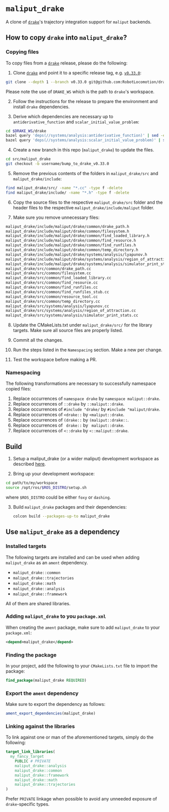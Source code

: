 # `maliput_drake`

A clone of [`drake`](https://github.com/RobotLocomotion/drake)'s trajectory integration support for `maliput` backends.

## How to copy `drake` into `maliput_drake`?

### Copying files

To copy files from a [`drake`](https://github.com/RobotLocomotion/drake) release, please do the following:

1. Clone [`drake`](https://github.com/RobotLocomotion/drake) and point it to a
   specific release tag, e.g. [`v0.33.0`](https://github.com/RobotLocomotion/drake/releases/tag/v0.33.0):

```sh
git clone --depth 1 --branch v0.33.0 git@github.com:RobotLocomotion/drake.git $DRAKE_WS/drake
```

Please note the use of `DRAKE_WS` which is the path to `drake`'s workspace.

2. Follow the instructions for the release to prepare the environment and install `drake` dependencies.

3. Derive which dependencies are necessary up to `antiderivative_function` and `scalar_initial_value_problem`:

```sh
cd $DRAKE_WS/drake
bazel query 'deps(//systems/analysis:antiderivative_function)' | sed -e 's#:.*##g;' | sort | uniq
bazel query 'deps(//systems/analysis:scalar_initial_value_problem)' | sed -e 's#:.*##g;' | sort | uniq
```


4. Create a new branch in this repo (`maliput_drake`) to update the files.

```sh
cd src/maliput_drake
git checkout -b username/bump_to_drake_v0.33.0
```

5. Remove the previous contents of the folders in `maliput_drake/src` and `maliput_drake/include`:

```sh
find maliput_drake/src/ -name "*.cc" -type f -delete
find maliput_drake/include/ -name "*.h" -type f -delete
```

6. Copy the source files to the respective `maliput_drake/src` folder and the header files to the
   respective `maliput_drake/include/maliput` folder.

7. Make sure you remove unnecessary files:

```sh
maliput_drake/include/maliput/drake/common/drake_path.h
maliput_drake/include/maliput/drake/common/filesystem.h
maliput_drake/include/maliput/drake/common/find_loaded_library.h
maliput_drake/include/maliput/drake/common/find_resource.h
maliput_drake/include/maliput/drake/common/find_runfiles.h
maliput_drake/include/maliput/drake/common/temp_directory.h
maliput_drake/include/maliput/drake/systems/analysis/lyapunov.h
maliput_drake/include/maliput/drake/systems/analysis/region_of_attraction.h
maliput_drake/include/maliput/drake/systems/analysis/simulator_print_stats.h
maliput_drake/src/common/drake_path.cc
maliput_drake/src/common/filesystem.cc
maliput_drake/src/common/find_loaded_library.cc
maliput_drake/src/common/find_resource.cc
maliput_drake/src/common/find_runfiles.cc
maliput_drake/src/common/find_runfiles_stub.cc
maliput_drake/src/common/resource_tool.cc
maliput_drake/src/common/temp_directory.cc
maliput_drake/src/systems/analysis/lyapunov.cc
maliput_drake/src/systems/analysis/region_of_attraction.cc
maliput_drake/src/systems/analysis/simulator_print_stats.cc
```

8. Update the CMakeLists.txt under `maliput_drake/src/` for the library targets.
   Make sure all source files are properly listed.

9. Commit all the changes.

10. Run the steps listed in the `Namespacing` section. Make a new per change.

11. Test the workspace before making a PR.

### Namespacing

The following transformations are necessary to successfully namespace copied
files:

1. Replace occurrences of `namespace drake` by `namespace maliput::drake`.
2. Replace occurrences of `::drake` by `::maliput::drake`.
3. Replace occurrences of `#include "drake/` by `#include "maliput/drake`.
4. Replace occurrences of `<drake::` by `<maliput::drake`.
5. Replace occurrences of `(drake::` by `(maliput::drake::`.
6. Replace occurrences of ` drake::` by ` maliput::drake`.
7. Replace occurrences of `<::drake` by `<::maliput::drake`.

## Build

1. Setup a maliput_drake (or a wider maliput) development workspace as described [here](https://github.com/ToyotaResearchInstitute/maliput_documentation/blob/main/docs/installation_quickstart.rst).

2. Bring up your development workspace:

```sh
cd path/to/my/workspace
source /opt/ros/$ROS_DISTRO/setup.sh
```

where `$ROS_DISTRO` could be either `foxy` or `dashing`.

3. Build `maliput_drake` packages and their dependencies:

   ```sh
   colcon build --packages-up-to maliput_drake
   ```

## Use `maliput_drake` as a dependency

### Installed targets

The following targets are installed and can be used when adding `maliput_drake`
as an `ament` dependency.

- `maliput_drake::common`
- `maliput_drake::trajectories`
- `maliput_drake::math`
- `maliput_drake::analysis`
- `maliput_drake::framework`

All of them are shared libraries.

### Adding `maliput_drake` to you `package.xml`

When creating the `ament` package, make sure to add `maliput_drake` to your `package.xml`:

```xml
<depend>maliput_drake</depend>
```

### Finding the package

In your project, add the following to your `CMakeLists.txt` file to import the package:

```cmake
find_package(maliput_drake REQUIRED)
```

### Export the `ament` dependency

Make sure to export the dependency as follows:

```cmake
ament_export_dependencies(maliput_drake)
```

### Linking against the libraries

To link against one or man of the aforementioned targets, simply do the following:

```cmake
target_link_libraries(
  my_fancy_target
    PUBLIC # PRIVATE
    maliput_drake::analysis
    maliput_drake::common
    maliput_drake::framework
    maliput_drake::math
    maliput_drake::trajectories
)
```

Prefer `PRIVATE` linkage when possible to avoid any unneeded exposure of `drake`-specific
types.
